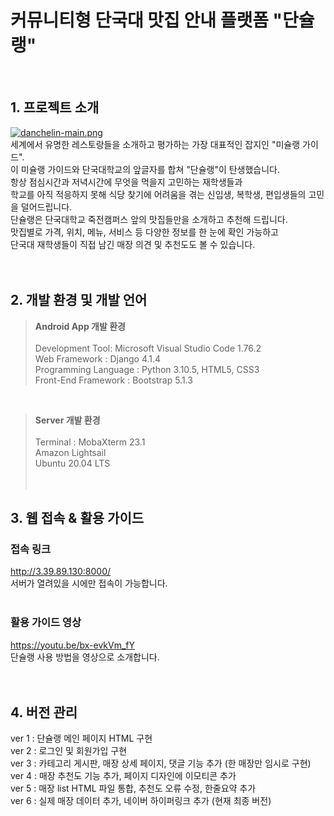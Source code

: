 # 커뮤니티형 단국대 맛집 안내 플랫폼 "단슐랭"

<br>

## 1. 프로젝트 소개
[![danchelin-main.png](https://i.postimg.cc/TYbNgZq5/danchelin-main.png)](https://postimg.cc/zVJk12Qq)<br>
세계에서 유명한 레스토랑들을 소개하고 평가하는 가장 대표적인 잡지인 "미슐랭 가이드". <br>
이 미슐랭 가이드와 단국대학교의 앞글자를 합쳐 "단슐랭"이 탄생했습니다. <br>
항상 점심시간과 저녁시간에 무엇을 먹을지 고민하는 재학생들과 <br>
학교를 아직 적응하지 못해 식당 찾기에 어려움을 겪는 신입생, 복학생, 편입생들의 고민을 덜어드립니다. <br>
단슐랭은 단국대학교 죽전캠퍼스 앞의 맛집들만을 소개하고 추천해 드립니다. <br>
맛집별로 가격, 위치, 메뉴, 서비스 등 다양한 정보를 한 눈에 확인 가능하고 <br>
단국대 재학생들이 직접 남긴 매장 의견 및 추천도도 볼 수 있습니다. <br>
<br><br>

## 2. 개발 환경 및 개발 언어

> <b>Android App 개발 환경 </b>  <br>
<br>Development Tool: Microsoft Visual Studio Code 1.76.2 <br>
Web Framework : Django 4.1.4<br>
Programming Language : Python 3.10.5, HTML5, CSS3<br>
Front-End Framework : Bootstrap 5.1.3<br>
<br>

> <b>Server 개발 환경</b> <br>
<br>Terminal : MobaXterm 23.1<br>
Amazon Lightsail<br>
Ubuntu 20.04 LTS<br>
<br><br>

## 3. 웹 접속 & 활용 가이드
### 접속 링크
http://3.39.89.130:8000/<br>
서버가 열려있을 시에만 접속이 가능합니다.<br><br>
### 활용 가이드 영상
https://youtu.be/bx-evkVm_fY<br>
단슐랭 사용 방법을 영상으로 소개합니다.<br>
<br><br>


## 4. 버전 관리
ver 1 : 단슐랭 메인 페이지 HTML 구현 <br>
ver 2 : 로그인 및 회원가입 구현 <br>
ver 3 : 카테고리 게시판, 매장 상세 페이지, 댓글 기능 추가 (한 매장만 임시로 구현) <br>
ver 4 : 매장 추천도 기능 추가, 페이지 디자인에 이모티콘 추가 <br>
ver 5 : 매장 list HTML 파일 통합, 추천도 오류 수정, 한줄요약 추가 <br>
ver 6 : 실제 매장 데이터 추가, 네이버 하이퍼링크 추가 (현재 최종 버전)

<br><br>
